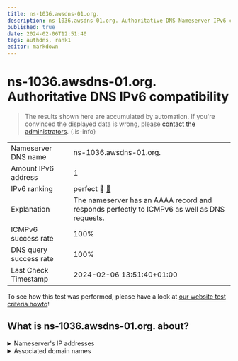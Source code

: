 ```yaml
---
title: ns-1036.awsdns-01.org.
description: ns-1036.awsdns-01.org. Authoritative DNS Nameserver IPv6 compatibility
published: true
date: 2024-02-06T12:51:40
tags: authdns, rank1
editor: markdown
---
```


# ns-1036.awsdns-01.org. Authoritative DNS IPv6 compatibility

> The results shown here are accumulated by automation. If you're convinced the displayed data is wrong, please [contact the administrators](/howto/chat). 
{.is-info}




|   |   |
| - | - |
| Nameserver DNS name | ns-1036.awsdns-01.org.
| Amount IPv6 address | 1
| IPv6 ranking | perfect :1st_place_medal: [🔗](/howto/ranking) |
| Explanation | The nameserver has an AAAA record and responds perfectly to ICMPv6 as well as DNS requests. |
| ICMPv6 success rate | 100%|
| DNS query success rate | 100% |
| Last Check Timestamp | 2024-02-06 13:51:40+01:00 |

To see how this test was performed, please have a look at [our website test criteria howto](/howto/testcriteria/authdns)!


## What is ns-1036.awsdns-01.org. about?




<details>
<summary>Nameserver's IP addresses</summary>

2600:9000:5304:c00::1

</details>



<details>
<summary>Associated domain names</summary>

crate.io

</details>
